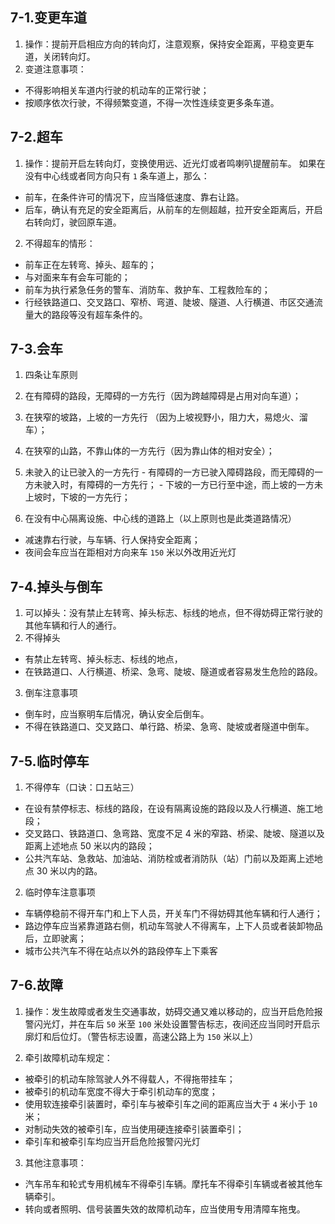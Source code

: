 ## 7-1.变更车道

1. 操作：提前开启相应方向的转向灯，注意观察，保持安全距离，平稳变更车道，关闭转向灯。
2. 变道注意事项：
  - 不得影响相关车道内行驶的机动车的正常行驶；
  - 按顺序依次行驶，不得频繁变道，不得一次性连续变更多条车道。

## 7-2.超车

1. 操作：提前开启左转向灯，变换使用远、近光灯或者鸣喇叭提醒前车。
  如果在没有中心线或者同方向只有 `1` 条车道上，那么：
  - 前车，在条件许可的情况下，应当降低速度、靠右让路。
  - 后车，确认有充足的安全距离后，从前车的左侧超越，拉开安全距离后，开启右转向灯，驶回原车道。

2. 不得超车的情形：
  - 前车正在左转弯、掉头、超车的；
  - 与对面来车有会车可能的；
  - 前车为执行紧急任务的警车、消防车、救护车、工程救险车的；
  - 行经铁路道口、交叉路口、窄桥、弯道、陡坡、隧道、人行横道、市区交通流量大的路段等没有超车条件的。

## 7-3.会车

1. 四条让车原则
  1. 在有障碍的路段，无障碍的一方先行（因为跨越障碍是占用对向车道）；
  2. 在狭窄的坡路，上坡的一方先行 （因为上坡视野小，阻力大，易熄火、溜车）；
  3. 在狭窄的山路，不靠山体的一方先行（因为靠山体的相对安全）；
  4. 未驶入的让已驶入的一方先行
    - 有障碍的一方已驶入障碍路段，而无障碍的一方未驶入时，有障碍的一方先行；
    - 下坡的一方已行至中途，而上坡的一方未上坡时，下坡的一方先行；

2. 在没有中心隔离设施、中心线的道路上（以上原则也是此类道路情况）
  - 减速靠右行驶，与车辆、行人保持安全距离；
  - 夜间会车应当在距相对方向来车 `150` 米以外改用近光灯

## 7-4.掉头与倒车

1. 可以掉头：没有禁止左转弯、掉头标志、标线的地点，但不得妨碍正常行驶的其他车辆和行人的通行。
2. 不得掉头
  - 有禁止左转弯、掉头标志、标线的地点，
  - 在铁路道口、人行横道、桥梁、急弯、陡坡、隧道或者容易发生危险的路段。
3. 倒车注意事项
  - 倒车时，应当察明车后情况，确认安全后倒车。
  - 不得在铁路道口、交叉路口、单行路、桥梁、急弯、陡坡或者隧道中倒车。

## 7-5.临时停车

1. 不得停车（口诀：口五站三）
  - 在设有禁停标志、标线的路段，在设有隔离设施的路段以及人行横道、施工地段；
  - 交叉路口、铁路道口、急弯路、宽度不足 4 米的窄路、桥梁、陡坡、隧道以及距离上述地点 50 米以内的路段；
  - 公共汽车站、急救站、加油站、消防栓或者消防队（站）门前以及距离上述地点 30 米以内的路。

2. 临时停车注意事项
  - 车辆停稳前不得开车门和上下人员，开关车门不得妨碍其他车辆和行人通行；
  - 路边停车应当紧靠道路右侧，机动车驾驶人不得离车，上下人员或者装卸物品后，立即驶离；
  - 城市公共汽车不得在站点以外的路段停车上下乘客

## 7-6.故障

1. 操作：发生故障或者发生交通事故，妨碍交通又难以移动的，应当开启危险报警闪光灯，并在车后 `50` 米至 `100` 米处设置警告标志，夜间还应当同时开启示廓灯和后位灯。（警告标志设置，高速公路上为 `150` 米以上）

2. 牵引故障机动车规定：
  - 被牵引的机动车除驾驶人外不得载人，不得拖带挂车；
  - 被牵引的机动车宽度不得大于牵引机动车的宽度；
  - 使用软连接牵引装置时，牵引车与被牵引车之间的距离应当大于 `4` 米小于 `10` 米；
  - 对制动失效的被牵引车，应当使用硬连接牵引装置牵引；
  - 牵引车和被牵引车均应当开启危险报警闪光灯

3. 其他注意事项：
  - 汽车吊车和轮式专用机械车不得牵引车辆。摩托车不得牵引车辆或者被其他车辆牵引。
  - 转向或者照明、信号装置失效的故障机动车，应当使用专用清障车拖曳。
